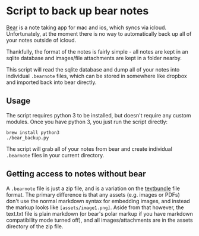 # Script to back up bear notes

[Bear](http://www.bear-writer.com/) is a note taking app for mac and ios,
which syncs via icloud. Unfortunately, at the moment there is no way to
automatically back up all of your notes outside of icloud.

Thankfully, the format of the notes is fairly simple - all notes are kept in
an sqlite database and images/file attachments are kept in a folder nearby.

This script will read the sqlite database and dump all of your notes into
individual `.bearnote` files, which can be stored in somewhere like dropbox
and imported back into bear directly.

## Usage

The script requires python 3 to be installed, but doesn't require any custom
modules. Once you have python 3, you just run the script directly:

```
brew install python3
./bear_backup.py
```

The script will grab all of your notes from bear and create individual
`.bearnote` files in your current directory.

## Getting access to notes without bear

A `.bearnote` file is just a zip file, and is a variation on the
[textbundle](https://textbundle.org) file format. The primary difference is
that any assets (e.g. images or PDFs) don't use the normal markdown syntax for
embedding images, and instead the markup looks like `[assets/image1.png]`.
Aside from that however, the text.txt file is plain markdown (or bear's polar
markup if you have markdown compatibility mode turned off), and all
images/attachments are in the assets directory of the zip file.
